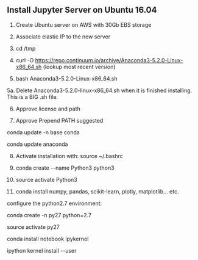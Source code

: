 ## Install Jupyter Server on Ubuntu 16.04

1. Create Ubuntu server on AWS with 30Gb EBS storage

2. Associate elastic IP to the new server

3. cd /tmp

4. curl -O https://repo.continuum.io/archive/Anaconda3-5.2.0-Linux-x86_64.sh (lookup most recent version)

5. bash Anaconda3-5.2.0-Linux-x86_64.sh

5a. Delete Anaconda3-5.2.0-linux-x86_64.sh when it is finished installing. This is a BIG .sh file.

6. Approve license and path

7. Approve Prepend PATH suggested

conda update -n base conda

conda update anaconda

8. Activate installation with: source ~/.bashrc

9. conda create --name Python3 python3

10. source activate Python3

11. conda install numpy, pandas, scikit-learn, plotly, matplotlib... etc.

configure the python2.7 environment:

conda create -n py27 python=2.7

source activate py27

conda install notebook ipykernel

ipython kernel install --user
